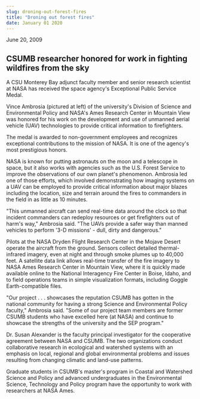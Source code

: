 ```yaml
---
slug: droning-out-forest-fires
title: "Droning out forest fires"
date: January 01 2020
---
```


 
<p>June 20, 2009</p>
<h2>CSUMB researcher honored for work in fighting wildfires from the sky</h2>
<p>
  A CSU Monterey Bay adjunct faculty member and senior research scientist at
  NASA has received the space agency's Exceptional Public Service Medal.
</p>
<p>
  Vince Ambrosia (pictured at left) of the university's Division of Science and
  Environmental Policy and NASA's Ames Research Center in Mountain View was
  honored for his work on the development and use of unmanned aerial vehicle
  (UAV) technologies to provide critical information to firefighters.
</p>
<p>
  The medal is awarded to non-government employees and recognizes exceptional
  contributions to the mission of NASA. It is one of the agency's most
  prestigious honors.
</p>
<p>
  NASA is known for putting astronauts on the moon and a telescope in space, but
  it also works with agencies such as the U.S. Forest Service to improve the
  observations of our own planet's phenomenon. Ambrosia led one of those
  efforts, which involved demonstrating how imaging systems on a UAV can be
  employed to provide critical information about major blazes including the
  location, size and terrain around the fires to commanders in the field in as
  little as 10 minutes.
</p>
<p>
  "This unmanned aircraft can send real-time data around the clock so that
  incident commanders can redeploy resources or get firefighters out of harm's
  way," Ambrosia said. "The UAVs provide a safer way than manned vehicles to
  perform '3-D missions' - dull, dirty and dangerous."
</p>
<p>
  Pilots at the NASA Dryden Flight Research Center in the Mojave Desert operate
  the aircraft from the ground. Sensors collect detailed thermal-infrared
  imagery, even at night and through smoke plumes up to 40,000 feet. A satellite
  data link allows real-time transfer of the fire imagery to NASA Ames Research
  Center in Mountain View, where it is quickly made available online to the
  National Interagency Fire Center in Boise, Idaho, and to field operations
  teams in simple visualization formats, including Goggle Earth-compatible
  files.
</p>
<p>
  "Our project . . . showcases the reputation CSUMB has gotten in the national
  community for having a strong Science and Environmental Policy faculty,"
  Ambrosia said. "Some of our project team members are former CSUMB students who
  have excelled here (at NASA) and continue to showcase the strengths of the
  university and the SEP program."
</p>
<p>
  Dr. Susan Alexander is the faculty principal investigator for the cooperative
  agreement between NASA and CSUMB. The two organizations conduct collaborative
  research in ecological and watershed systems with an emphasis on local,
  regional and global environmental problems and issues resulting from changing
  climatic and land-use patterns.
</p>
<p>
  Graduate students in CSUMB's master's program in Coastal and Watershed Science
  and Policy and advanced undergraduates in the Environmental Science,
  Technology and Policy program have the opportunity to work with researchers at
  NASA Ames.
</p>
 
